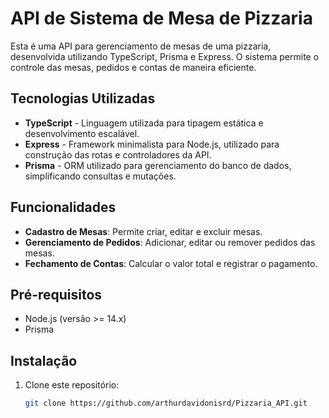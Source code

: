 # API de Sistema de Mesa de Pizzaria

Esta é uma API para gerenciamento de mesas de uma pizzaria, desenvolvida utilizando TypeScript, Prisma e Express. O sistema permite o controle das mesas, pedidos e contas de maneira eficiente.

## Tecnologias Utilizadas

- **TypeScript** - Linguagem utilizada para tipagem estática e desenvolvimento escalável.
- **Express** - Framework minimalista para Node.js, utilizado para construção das rotas e controladores da API.
- **Prisma** - ORM utilizado para gerenciamento do banco de dados, simplificando consultas e mutações.

## Funcionalidades

- **Cadastro de Mesas**: Permite criar, editar e excluir mesas.
- **Gerenciamento de Pedidos**: Adicionar, editar ou remover pedidos das mesas.
- **Fechamento de Contas**: Calcular o valor total e registrar o pagamento.

## Pré-requisitos

- Node.js (versão >= 14.x)
- Prisma

## Instalação

1. Clone este repositório:

   ```bash
   git clone https://github.com/arthurdavidonisrd/Pizzaria_API.git
